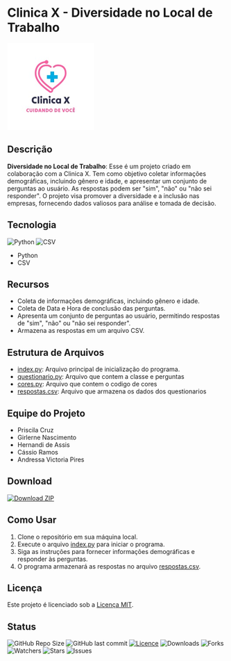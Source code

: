 # Clinica X - Diversidade no Local de Trabalho

![Logo da Clinica X](imagens/logo.jpg)

## Descrição

**Diversidade no Local de Trabalho**: Esse é um projeto criado em colaboração com a Clinica X. Tem como objetivo coletar informações demográficas, incluindo gênero e idade, e apresentar um conjunto de perguntas ao usuário. As respostas podem ser "sim", "não" ou "não sei responder". O projeto visa promover a diversidade e a inclusão nas empresas, fornecendo dados valiosos para análise e tomada de decisão.

## Tecnologia

![Python](https://img.shields.io/badge/Python-yellow?style=for-the-badge&logo=python)
![CSV](https://img.shields.io/badge/CSV-green?style=for-the-badge)

- Python
- CSV

          
## Recursos

- Coleta de informações demográficas, incluindo gênero e idade.
- Coleta de Data e Hora de conclusão das perguntas.
- Apresenta um conjunto de perguntas ao usuário, permitindo respostas de "sim", "não" ou "não sei responder".
- Armazena as respostas em um arquivo CSV.

## Estrutura de Arquivos

- [index.py](index.py): Arquivo principal de inicialização do programa.
- [questionario.py](questionario.py): Arquivo que contem a classe e perguntas
- [cores.py](cores.py): Arquivo que contem o codigo de cores
- [respostas.csv](respostas.csv): Arquivo que armazena os dados dos questionarios

## Equipe do Projeto

- Priscila Cruz
- Girlerne Nascimento
- Hernandi de Assis
- Cássio Ramos
- Andressa Victoria Pires

## Download

[![Download ZIP](https://img.shields.io/badge/Download_0.8-ZIP-green?style=for-the-badge&logo=github)](https://github.com/NewKanvas/Projeto-2/archive/main.zip)

## Como Usar

1. Clone o repositório em sua máquina local.
2. Execute o arquivo [index.py](index.py) para iniciar o programa.
3. Siga as instruções para fornecer informações demográficas e responder às perguntas.
4. O programa armazenará as respostas no arquivo [respostas.csv](respostas.csv).

## Licença

Este projeto é licenciado sob a [Licença MIT](LICENSE).

## Status

<p align="left">

![GitHub Repo Size](https://img.shields.io/github/repo-size/NewKanvas/Projeto-2?style=for-the-badge&logo=github)
![GitHub last commit](https://img.shields.io/github/last-commit/NewKanvas/Projeto-2?style=for-the-badge&logo=git)
[![Licence](https://img.shields.io/github/license/NewKanvas/Projeto-2?style=for-the-badge)](./LICENSE)
![Downloads](https://img.shields.io/github/downloads/NewKanvas/Projeto-2/total?style=for-the-badge)
![Forks](https://img.shields.io/github/forks/NewKanvas/Projeto-2?style=for-the-badge)
![Watchers](https://img.shields.io/github/watchers/NewKanvas/Projeto-2?style=for-the-badge)
![Stars](https://img.shields.io/github/stars/NewKanvas/Projeto-2?style=for-the-badge)
![Issues](https://img.shields.io/github/issues/NewKanvas/Projeto-2?style=for-the-badge)

</p>


